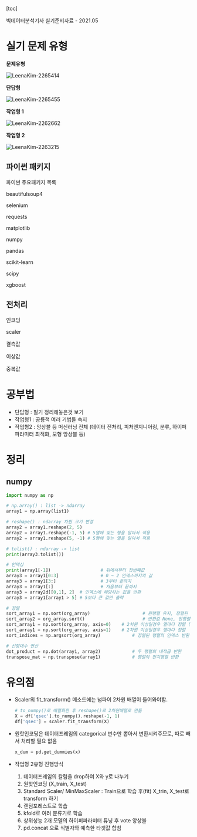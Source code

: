 

[toc]

빅데이터분석기사 실기준비자료 - 2021.05



# 실기 문제 유형



**문제유형**

![LeenaKim-2265414](./빅분기_실기준비.assets/LeenaKim-2265414.png)





**단답형**

![LeenaKim-2265455](빅분기_실기준비.assets/LeenaKim-2265455.png)

**작업형 1**

![LeenaKim-2262662](빅분기_실기준비.assets/LeenaKim-2262662.png)



**작업형 2**

![LeenaKim-2263215](빅분기_실기준비.assets/LeenaKim-2263215.png)



## 파이썬 패키지 

파이썬 주요패키지 목록

beautifulsoup4

selenium

requests

matplotlib

numpy

pandas

scikit-learn

scipy

xgboost



## 전처리

인코딩 

scaler 

결측값 

이상값 

중복값



# 공부법

- 단답형 : 필기 정리해놓은것 보기
- 작업형1 : 공룡책 여러 기법들 숙지
- 작업형2 : 앙상블 등 머신러닝 전체 (데이터 전처리, 피처엔지니어링, 분류, 하이퍼파라미터 최적화, 모형 앙상블 등)



# 정리

## numpy

```python
import numpy as np

# np.array() : list -> ndarray
array1 = np.array(list1)

# reshape() : ndarray 차원 크기 변경 
array2 = array1.reshape(2, 5)
array2 = array1.reshape(-1, 5) # 5열에 맞는 행을 알아서 적용 
array2 = array1.reshape(5, -1) # 5행에 맞는 열을 알아서 적용 

# tolist() : ndarray -> list
print(array3.tolist())

# 인덱싱 
print(array1[-1]) 					# 뒤에서부터 첫번째값
array3 = array1[0:3] 				# 0 ~ 2 인덱스까지의 값 
array3 = array1[3:] 				# 3부터 끝까지 
array3 = array1[:] 					# 처음부터 끝까지
array3 = array2d[[0,1], 2]  # 인덱스에 해당하는 값을 반환 
array3 = array1[array1 > 5] # 5보다 큰 값만 출력

# 정렬
sort_array1 = np.sort(org_array)					# 원행렬 유지, 정렬된 행렬 반환 
sort_array2 = org_array.sort() 						# 반환값 None, 원행렬 변환
sort_array1 = np.sort(org_array, axis=0)	# 2차원 이상일경우 열마다 정렬 (디폴트가 axis=0)
sort_array1 = np.sort(org_array, axis=1)	# 2차원 이상일경우 행마다 정렬 
sort_indices = np.argsort(org_array)			# 정렬된 행렬의 인덱스 반환

# 선형대수 연산
dot_product = np.dot(array1, array2)			# 두 행렬의 내적곱 반환
transpose_mat = np.transpose(array1)			# 행렬의 전치행렬 반환 
```





# 유의점

- Scaler의 fit_transform() 메소드에는 넘파이 2차원 배열이 들어와야함. 

  ```python
  # to_numpy()로 배열화한 후 reshape()로 2차원배열로 만듦 
  X = df['qsec'].to_numpy().reshape(-1, 1)
  df['qsec'] = scaler.fit_transform(X)
  ```

- 원핫인코딩은 데이터프레임의 categorical 변수만 뽑아서 변환시켜주므로, 따로 빼서 처리할 필요 없음 

  ```python
  x_dum = pd.get_dummies(x)
  ```

- 작업형 2유형 진행방식
  1. 데이터프레임의 칼럼을 drop하여 X와  y로 나누기 
  2. 원핫인코딩 (X_train, X_test)
  3. Standard Scaler/ MinMaxScaler : Train으로 학습 후(fit) X_trin, X_test로 transform 하기 
  4. 랜덤포레스트로 학습 
  5. kfold로 여러 분류기로 학습 
  6. 상위성능 2개 모델의 하이퍼파라미터 튜닝 후 vote 앙상블 
  7. pd.concat 으로 식별자와 예측한 타겟값 합침
